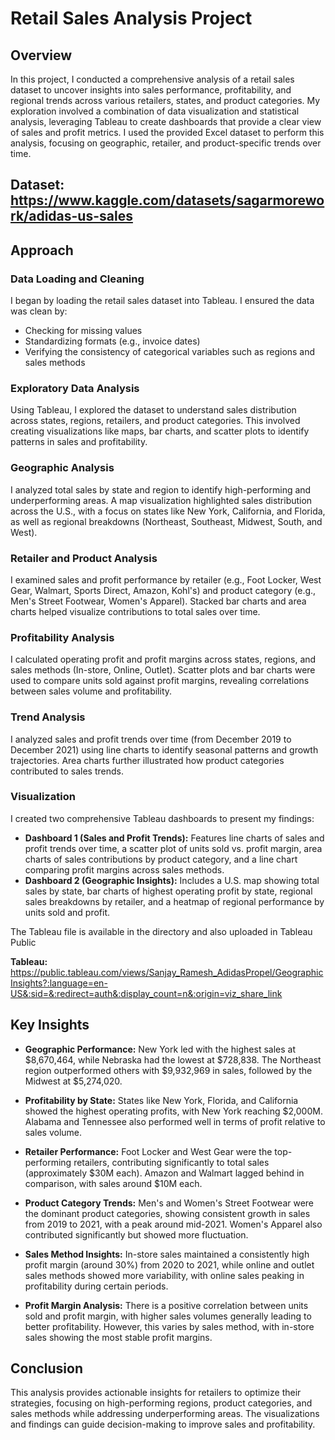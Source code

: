 # Retail Sales Analysis Project

## Overview

In this project, I conducted a comprehensive analysis of a retail sales dataset to uncover insights into sales performance, profitability, and regional trends across various retailers, states, and product categories. My exploration involved a combination of data visualization and statistical analysis, leveraging Tableau to create dashboards that provide a clear view of sales and profit metrics. I used the provided Excel dataset to perform this analysis, focusing on geographic, retailer, and product-specific trends over time.

## Dataset: https://www.kaggle.com/datasets/sagarmorework/adidas-us-sales

## Approach

### Data Loading and Cleaning
I began by loading the retail sales dataset into Tableau. I ensured the data was clean by:
- Checking for missing values
- Standardizing formats (e.g., invoice dates)
- Verifying the consistency of categorical variables such as regions and sales methods

### Exploratory Data Analysis
Using Tableau, I explored the dataset to understand sales distribution across states, regions, retailers, and product categories. This involved creating visualizations like maps, bar charts, and scatter plots to identify patterns in sales and profitability.

### Geographic Analysis
I analyzed total sales by state and region to identify high-performing and underperforming areas. A map visualization highlighted sales distribution across the U.S., with a focus on states like New York, California, and Florida, as well as regional breakdowns (Northeast, Southeast, Midwest, South, and West).

### Retailer and Product Analysis
I examined sales and profit performance by retailer (e.g., Foot Locker, West Gear, Walmart, Sports Direct, Amazon, Kohl's) and product category (e.g., Men's Street Footwear, Women's Apparel). Stacked bar charts and area charts helped visualize contributions to total sales over time.

### Profitability Analysis
I calculated operating profit and profit margins across states, regions, and sales methods (In-store, Online, Outlet). Scatter plots and bar charts were used to compare units sold against profit margins, revealing correlations between sales volume and profitability.

### Trend Analysis
I analyzed sales and profit trends over time (from December 2019 to December 2021) using line charts to identify seasonal patterns and growth trajectories. Area charts further illustrated how product categories contributed to sales trends.

### Visualization
I created two comprehensive Tableau dashboards to present my findings:
- **Dashboard 1 (Sales and Profit Trends):** Features line charts of sales and profit trends over time, a scatter plot of units sold vs. profit margin, area charts of sales contributions by product category, and a line chart comparing profit margins across sales methods.
- **Dashboard 2 (Geographic Insights):** Includes a U.S. map showing total sales by state, bar charts of highest operating profit by state, regional sales breakdowns by retailer, and a heatmap of regional performance by units sold and profit.

The Tableau file is available in the directory and also uploaded in Tableau Public

**Tableau:** https://public.tableau.com/views/Sanjay_Ramesh_AdidasPropel/GeographicInsights?:language=en-US&:sid=&:redirect=auth&:display_count=n&:origin=viz_share_link

## Key Insights

- **Geographic Performance:** New York led with the highest sales at $8,670,464, while Nebraska had the lowest at $728,838. The Northeast region outperformed others with $9,932,969 in sales, followed by the Midwest at $5,274,020.
  
- **Profitability by State:** States like New York, Florida, and California showed the highest operating profits, with New York reaching $2,000M. Alabama and Tennessee also performed well in terms of profit relative to sales volume.

- **Retailer Performance:** Foot Locker and West Gear were the top-performing retailers, contributing significantly to total sales (approximately $30M each). Amazon and Walmart lagged behind in comparison, with sales around $10M each.

- **Product Category Trends:** Men's and Women's Street Footwear were the dominant product categories, showing consistent growth in sales from 2019 to 2021, with a peak around mid-2021. Women's Apparel also contributed significantly but showed more fluctuation.

- **Sales Method Insights:** In-store sales maintained a consistently high profit margin (around 30%) from 2020 to 2021, while online and outlet sales methods showed more variability, with online sales peaking in profitability during certain periods.

- **Profit Margin Analysis:** There is a positive correlation between units sold and profit margin, with higher sales volumes generally leading to better profitability. However, this varies by sales method, with in-store sales showing the most stable profit margins.

## Conclusion

This analysis provides actionable insights for retailers to optimize their strategies, focusing on high-performing regions, product categories, and sales methods while addressing underperforming areas. The visualizations and findings can guide decision-making to improve sales and profitability.
